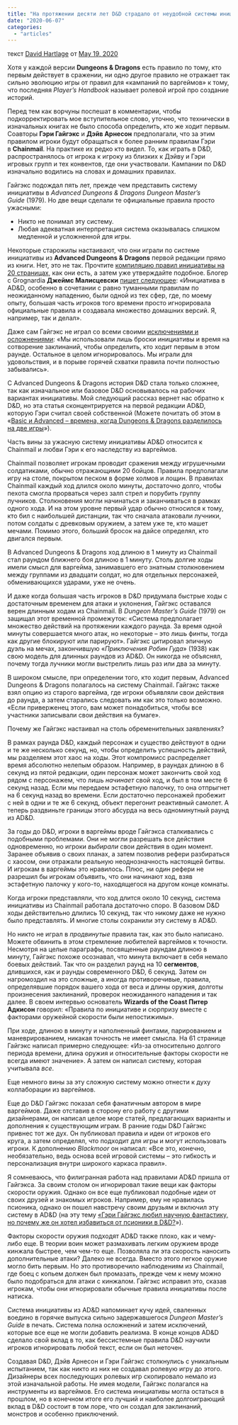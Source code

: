 ```yaml
---
title: "На протяжении десяти лет D&D страдало от неудобной системы инициативы. И повинны в этом корни игры из варгеймов"
date: "2020-06-07"
categories: 
  - "articles"
---
```


текст [David Hartlage](https://vk.com/away.php?to=https://dmdavid.com/tag/author/admin/) от [May 19, 2020](https://vk.com/away.php?to=https%3A%2F%2Fdmdavid.com%2Ftag%2Ffor-10-years-dd-suffered-from-an-unplayable-initiative-system-blame-the-games-wargaming-roots%2F)

Хотя у каждой версии **Dungeons & Dragons** есть правило по тому, кто первым действует в сражении, ни одно другое правило не отражает так сильно эволюцию игры от правил для «кампаний по варгеймов» к тому, что последняя _Player’s Handbook_ называет ролевой игрой про создание историй.

Перед тем как ворчуны поспешат в комментарии, чтобы подкорректировать мое вступительное слово, уточню, что технически в изначальных книгах не было способа определить, кто же ходит первым. Соавторы **Гэри Гайгэкс** и **Дэйв Арнесон** предполагали, что за этим правилом игроки будут обращаться к более ранним правилам Гэри в **Chainmail**. На практике их редко кто видел. То, как играть в D&D, распространялось от игрока к игроку из близких к Дэйву и Гэри игровых групп и тех конвентов, где они участвовали. Кампании по D&D изначально водились на словах и домашних правилах.

Гайгэкс подождал пять лет, прежде чем представить систему инициативы в _Advanced Dungeons & Dragons Dungeon Master’s Guide_ (1979). Но две вещи сделали те официальные правила просто ужасными:

- Никто не понимал эту систему.
- Любая адекватная интерпретация система оказывалась слишком медленной и усложненной для игры.

Некоторые старожилы настаивают, что они играли по системе инициативы из **Advanced Dungeons & Dragons** первой редакции прямо из книги. Нет, это не так. Прочтите [компиляцию правил инициативы на 20 страницах](https://vk.com/away.php?to=https%3A%2F%2Fidiscepolidellamanticora.files.wordpress.com%2F2012%2F09%2Faddict.pdf), как они есть, а затем уже утверждайте подобное. Блогер с Grognardia **Джеймс Малисцевски** [пишет следующее](https://vk.com/away.php?to=http%3A%2F%2Fgrognardia.blogspot.com%2F2011%2F11%2Farticles-of-dragon-who-gets-first-swing.html): «Инициатива в AD&D, особенно в сочетании с равно туманными правилам по неожиданному нападению, были одной из тех сфер, где, по моему опыту, большая часть игроков того времени просто игнорировала официальные правила и создавала множество домашних версий. Я, например, так и делал».

Даже сам Гайгэкс не играл со всеми своими [исключениями и осложнениями](https://vk.com/away.php?to=https%3A%2F%2Fwww.enworld.org%2Fthreads%2Fq-a-with-gary-gygax.22566%2Fpage-44): «Мы использовали лишь броски инициативы и время на сотворение заклинаний, чтобы определить, кто ходит первым в этом раунде. Остальное в целом игнорировалось. Мы играли для удовольствия, и в порыве горячей схватки правила почти полностью забывались».

С Advanced Dungeons & Dragons история D&D стала только сложнее, так как изначальное или базовое D&D основывалось на рабочих вариантах инициативы. Мой следующий рассказ вернет нас обратно к D&D, но эта статья сконцентрируется на первой редакции AD&D, которую Гэри считал своей собственной (Можете почитать об этом в «[Basic и Advanced – времена, когда Dungeons & Dragons разделилось на две игры](https://vk.com/away.php?to=https%3A%2F%2Fdmdavid.com%2Ftag%2Fbasic-and-advanced-the-time-dungeons-dragons-split-into-two-games%2F)»).

Часть вины за ужасную систему инициативы AD&D относится к Chainmail и любви Гэри к его наследству из варгеймов.

Chainmail позволяет игрокам проводит сражения между игрушечными солдатиками, обычно отражающими 20 бойцов. Правила предполагали игру на столе, покрытом песком в форме холмов и лощин. В правилах Chainmail каждый ход длился около минуты, достаточно долго, чтобы пехота смогла прорваться через залп стрел и порубить группу лучников. Столкновения могли начинаться и заканчиваться в рамках одного хода. И на этом уровне первый удар обычно относился к тому, кто бил с наибольшей дистанции, так что сначала атаковали лучники, потом солдаты с древковым оружием, а затем уже те, кто машет мечами. Помимо этого, больший бросок на дайсе определял, кто двигался первым.

В Advanced Dungeons & Dragons ход длиною в 1 минуту из Chainmail стал раундом ближнего боя длиною в 1 минуту. Столь долгие ходы имели смысл для варгейма, занимавшего его знатным столкновением между группами из двадцати солдат, но для отдельных персонажей, обменивающихся ударами, уже не очень.

И даже когда большая часть игроков в D&D придумала быстрые ходы с достаточным временем для атаки и уклонения, Гайгэкс оставался верен длинным ходам из Chainmail. В _Dungeon Master’s Guide_ (1979) он защищал этот временной промежуток: «Система предполагает множество действий на протяжении каждого раунда. За время одной минуты совершается много атак, но некоторые – это лишь финты, тогда как другие блокируют или парируют». Гайгэкс цитировал эпичную дуэль на мечах, закончившую «_Приключения Робин Гуда_» (1938) как свою модель для длинных раундов из AD&D. Он никогда не объяснял, почему тогда лучники могли выстрелить лишь раз или два за минуту.

В широком смысле, при определении того, кто ходит первым, Advanced Dungeons & Dragons полагалось на систему Chainmail. Гайгэкс также взял опцию из старого варгейма, где игроки объявляли свои действия до раунда, а затем старались следовать им как это только возможно. «Если приверженец этого, вам может понадобиться, чтобы все участники записывали свои действия на бумаге».

Почему же Гайгэкс настаивал на столь обременительных заявлениях?

В рамках раунда D&D, каждый персонаж и существо действуют в одни и те же несколько секунд, но, чтобы определить успешность действий, мы разделяем этот хаос на ходы. Этот компромисс распределяет время абсолютно нелепым образом. Например, в раундах длиною в 6 секунд из пятой редакции, один персонаж может закончить свой ход рядом с персонажем, что лишь _начинает_ свой ход, и был в том месте 6 секунд назад. Если мы передаем эстафетную палочку, то она отпрыгнет на 6 секунд назад во времени. Если достаточно персонажей пробежит с ней в одни и те же 6 секунд, объект перегонит реактивный самолет. А теперь раздвиньте границы этого абсурда на весь одноминутный раунд из AD&D.

За годы до D&D, игроки в варгеймы вроде Гайгэкса сталкивались с подобными проблемами. Они не могли разрешать все действия одновременно, но игроки _выбирали_ свои действия в один момент. Заранее объявив о своих планах, а затем позволив рефери разбираться с хаосом, они отражали реальную неоднозначность настоящей битвы. И игрокам в варгеймы это нравилось. Плюс, ни один рефери не разрешил бы игрокам объявить, что они начинают ход, взяв эстафетную палочку у кого-то, находящегося на другом конце комнаты.

Когда игроки представляли, что ход длится около 10 секунд, система инициативы из Chainmail работала достаточно споро. В базовом D&D ходы действительно длились 10 секунд, так что никому даже не нужно было представлять. И многие столы сохранили эту систему в AD&D.

Но никто не играл в _продвинутые_ правила так, как это было написано. Можете обвинить в этом стремление любителей варгеймов к точности. Несмотря на целые параграфы, посвященные раундам длиною в минуту, Гайгэкс похоже осознавал, что минута включает в себя немало боевых действий. Так что он разделил раунд на 10 **сегментов**, длившихся, как и раунды современного D&D, 6 секунд. Затем он нагромоздил на это сложные, а иногда противоречивые, правила, определявшие порядок вашего хода от веса и длины оружия, долготы произнесения заклинаний, проверок неожиданного нападения и так далее. В своем интервью основатель **Wizards of the Coast Питер Адкисон** говорил: «Правила по инициативе и сюрпризу вместе с факторами оружейной скорости были непостижимы».

При ходе, длиною в минуту и наполненный финтами, парированием и маневрированием, никакая точность не имеет смысла. На 61 странице Гайгэкс написал примерно следующее: «Из-за относительно долгого периода времени, длина оружия и относительные факторы скорости не всегда имеют значение». А затем он написал систему, которая учитывала _все_.

Еще немного вины за эту сложную систему можно отнести к духу коллаборации из варгеймов.

Еще до D&D Гайгэкс показал себя фанатичным автором в мире варгеймов. Даже отставив в сторону его работу с другими дизайнерами, он написал целое море статей, предлагающих варианты и дополнения к существующим играм. В ранние годы D&D Гайгэкс привнес тот же дух. Он публиковал правила и идеи от игроков его круга, а затем определял, что подходит для игры и могут использовать игроки. К дополнению _Blackmoor_ он написал: «Все это, конечно, необязательно, ведь основа всей игровой системы – это гибкость и персонализация внутри широкого каркаса правил».

Я сомневаюсь, что филигранная работа над правилами AD&D пришла от Гайгэкса. За своим столом он игнорировал такие вещи как факторы скорости оружия. Однако он все еще публиковал подобные идеи от своих друзей и знакомых игроков. Например, ему не нравилась псионика, однако он пошел навстречу своим друзьям и включил эту систему в AD&D (на эту тему [«Гэри Гайгэкс любил научную фантастику, но почему же он хотел избавиться от псионики в D&D?](https://vk.com/away.php?to=https%3A%2F%2Fdmdavid.com%2Ftag%2Fgary-gygax-loved-science-fantasy-so-why-did-he-want-psionics-out-of-dd%2F)»).

Факторы скорости оружия подходят AD&D также плохо, как и чему-либо еще. В теории воин может размахивать легким оружием вроде кинжала быстрее, чем чем-то еще. Позволяла ли эта скорость наносить дополнительные атаки? Далеко не всегда. Вместо этого легкое оружие могло бить первым. Но это противоречило наблюдениям из Chainmail, где боец с копьем должен был промазать, прежде чем к нему можно было подобраться для атаки с кинжалом. Гайгэкс исправил это, сказав игрокам, чтобы они игнорировали обычные правила инициативы после натиска.

Система инициативы из AD&D напоминает кучу идей, сваленных воедино в горячке выпуска сильно задержавшегося _Dungeon Master’s Guide_ в печать. Система полна осложнений и затем исключений, которые все еще не могли добавить реализма. В конце концов AD&D сделало свой вклад в то, как бессистемные правила D&D научили игроков игнорировать любой текст, если он был неточен.

Создавая D&D, Дэйв Арнесон и Гэри Гайгэкс столкнулись с уникальным испытанием, так как никто из них не создавал ролевую игру до этого. Дизайнеры всех последующих ролевых игр скопировало немало из этой изначальной работы. Не имея модели, Гайгэкс полагался на инструменты из варгеймов. Его система инициативы могла остаться в прошлом, но в конечном итоге его лучший и наиболее долгоиграющий вклад в D&D состоит в том лоре, что он создал для заклинаний, монстров и особенно приключений.
